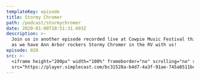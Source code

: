 ```yaml
---
templateKey: episode
title: Stormy Chromer
path: /podcast/stormychromer
date: 2020-01-08T18:51:31.693Z
description: >-
  Join us in another episode recorded live at Cowpie Music Festival this summer,
  as we have Ann Arbor rockers Stormy Chromer in the RV with us!
episode: 028
src: >-
  <iframe height="200px" width="100%" frameborder="no" scrolling="no" seamless
  src="https://player.simplecast.com/bc31528a-b4d7-4a3f-91ae-745a0511bc6d?dark=false"></iframe>
---
```


